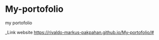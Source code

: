 # My-portofolio
my portofolio

_Link website https://rivaldo-markus-pakpahan.github.io/My-portofolio/#
